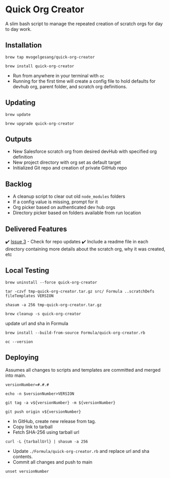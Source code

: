 # Quick Org Creator

A slim bash script to manage the repeated creation of scratch orgs for day to day work.

## Installation

`brew tap mvogelgesang/quick-org-creator`

`brew install quick-org-creator`

- Run from anywhere in your terminal with `oc`
- Running for the first time will create a config file to hold defaults for devhub org, parent folder, and scratch org definitions.

## Updating

`brew update`

`brew upgrade quick-org-creator`

## Outputs

- New Salesforce scratch org from desired devHub with specified org definition
- New project directory with org set as default target
- Initialized Git repo and creation of private GitHub repo

## Backlog

- A cleanup script to clear out old `node_modules` folders
- If a config value is missing, prompt for it
- Org picker based on authenticated dev hub orgs
- Directory picker based on folders available from run location

## Delivered Features

✔️ [Issue 3](https://github.com/mvogelgesang/quick-org-creator/issues/3) - Check for repo updates 
✔️ Include a readme file in each directory containing more details about the scratch org, why it was created, etc

## Local Testing


`brew uninstall --force quick-org-creator`

`tar -czvf tmp-quick-org-creator.tar.gz src/ Formula ..scratchDefs fileTemplates VERSION`

`shasum -a 256 tmp-quick-org-creator.tar.gz`

`brew cleanup -s quick-org-creator`

update url and sha in Formula

`brew install --build-from-source Formula/quick-org-creator.rb`

`oc --version`

## Deploying

Assumes all changes to scripts and templates are committed and merged into main.

`versionNumber=#.#.#`

`echo -n $versionNumber>VERSION`

`git tag -a v${versionNumber} -m ${versionNumber}`

`git push origin v${versionNumber}`

- In GitHub, create new release from tag.
- Copy link to tarball
- Fetch SHA-256 using tarball url

`curl -L {tarballUrl} | shasum -a 256`

- Update `./Formula/quick-org-creator.rb` and replace url and sha contents.
- Commit all changes and push to main

`unset versionNumber`
